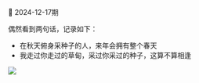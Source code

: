 📖 2024-12-17期

偶然看到两句话，记录如下：

- 在秋天俯身采种子的人，来年会拥有整个春天
- 我走过你走过的草甸，采过你采过的种子，这算不算相逢

![](../../../assets/img/c/C_116.JPG)